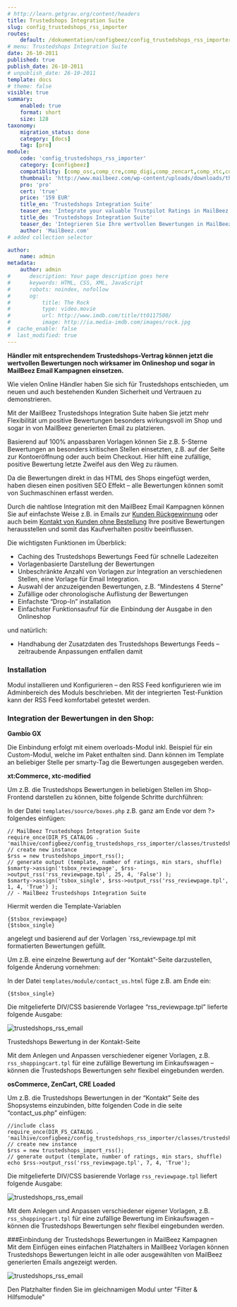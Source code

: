```yaml
---
# http://learn.getgrav.org/content/headers
title: Trustedshops Integration Suite
slug: config_trustedshops_rss_importer
routes:
    default: /dokumentation/configbeez/config_trustedshops_rss_importer
# menu: Trustedshops Integration Suite
date: 26-10-2011
published: true
publish_date: 26-10-2011
# unpublish_date: 26-10-2011
template: docs
# theme: false
visible: true
summary:
    enabled: true
    format: short
    size: 128
taxonomy:
    migration_status: done
    category: [docs]
    tag: [pro]
module:
    code: 'config_trustedshops_rss_importer'
    category: [configbeez]
    compatiblity: [comp_osc,comp_cre,comp_digi,comp_zencart,comp_xtc,comp_gambio]
    thumbnail: 'http://www.mailbeez.com/wp-content/uploads/downloads/thumbnails/2011/10/icon_328.png'
    pro: 'pro'
    cert: 'true'
    price: '159 EUR'
    title_en: 'Trustedshops Integration Suite'
    teaser_en: 'Integrate your valuable Trustpilot Ratings in MailBeez Campaigs and your Storefront (SEO)'
    title_de: 'Trustedshops Integration Suite'
    teaser_de: 'Integrieren Sie Ihre wertvollen Bewertungen in MailBeez Kampagnen und den Shop (SEO)'
    author: 'MailBeez.com'
# added collection selector

author:
    name: admin
metadata:
    author: admin
#      description: Your page description goes here
#      keywords: HTML, CSS, XML, JavaScript
#      robots: noindex, nofollow
#      og:
#          title: The Rock
#          type: video.movie
#          url: http://www.imdb.com/title/tt0117500/
#          image: http://ia.media-imdb.com/images/rock.jpg
#  cache_enable: false
#  last_modified: true
---
```


**Händler mit entsprechendem Trustedshops-Vertrag können jetzt die wertvollen Bewertungen noch wirksamer im Onlineshop und sogar in MailBeez Email Kampagnen einsetzen.**

Wie vielen Online Händler haben Sie sich für Trustedshops entschieden, um neuen und auch bestehenden Kunden Sicherheit und Vertrauen zu demonstrieren.

Mit der MailBeez Trustedshops Integration Suite haben Sie jetzt mehr Flexibilität um positive Bewertungen besonders wirkungsvoll im Shop und sogar in von MailBeez generierten Email zu platzieren.

Basierend auf 100% anpassbaren Vorlagen können Sie z.B. 5-Sterne Bewertungen an besonders kritischen Stellen einsetzten, z.B. auf der Seite zur Kontoeröffnung oder auch beim Checkout. Hier hilft eine zufällige, positive Bewertung letzte Zweifel aus den Weg zu räumen.

Da die Bewertungen direkt in das HTML des Shops eingefügt werden, haben diesen einen positiven SEO Effekt – alle Bewertungen können somit von Suchmaschinen erfasst werden.

Durch die nahtlose Integration mit den MailBeez Email Kampagnen können Sie auf einfachste Weise z.B. in Emails zur [Kunden Rückgewinnung](/dokumentation/mailbeez/winback_advanced/ "Winback Advanced") oder auch beim [Kontakt von Kunden ohne Bestellung](/dokumentation/mailbeez/nopurchase_advanced/ "No Purchase Advanced") Ihre positive Bewertungen herausstellen und somit das Kaufverhalten positiv beeinflussen.

Die wichtigsten Funktionen im Überblick:
- Caching des Trustedshops Bewertungs Feed für schnelle Ladezeiten
- Vorlagenbasierte Darstellung der Bewertungen
- Unbeschränkte Anzahl von Vorlagen zur Integration an verschiedenen Stellen, eine Vorlage für Email Integration.
- Auswahl der anzuzeigenden Bewertungen, z.B. “Mindestens 4 Sterne”
- Zufällige oder chronologische Auflistung der Bewertungen
- Einfachste “Drop-In” installation
- Einfachster Funktionsaufruf für die Einbindung der Ausgabe in den Onlineshop

und natürlich:

- Handhabung der Zusatzdaten des Trustedshops Bewertungs Feeds – zeitraubende Anpassungen entfallen damit

### Installation

Modul installieren und Konfigurieren – den RSS Feed konfigurieren wie im Adminbereich des Moduls beschrieben. 
  Mit der integrierten Test-Funktion kann der RSS Feed komfortabel getestet werden.

### Integration der Bewertungen in den Shop:


**Gambio GX**

Die Einbindung erfolgt mit einem overloads-Modul inkl. Beispiel für ein Custom-Modul, welche im Paket enthalten sind. 
  Dann können im Template an beliebiger Stelle per smarty-Tag die Bewertungen ausgegeben werden.


**xt:Commerce, xtc-modified**

Um z.B. die Trustedshops Bewertungen in beliebigen Stellen im Shop-Frontend darstellen zu können, bitte folgende Schritte durchführen:

In der Datei `templates/source/boxes.php` z.B. ganz am Ende vor dem ?> folgendes einfügen:

```
// MailBeez Trustedshops Integration Suite
require_once(DIR_FS_CATALOG . 'mailhive/configbeez/config_trustedshops_rss_importer/classes/trustedshops_import_rss.php');
// create new instance
$rss = new trustedshops_import_rss();
// generate output (template, number of ratings, min stars, shuffle)
$smarty->assign('tsbox_reviewpage', $rss->output_rss('rss_reviewpage.tpl', 25, 4, 'False') );
$smarty->assign('tsbox_single', $rss->output_rss('rss_reviewpage.tpl', 1, 4, 'True') );
// - MailBeez Trustedshops Integration Suite

```

Hiermit werden die Template-Variablen

```
{$tsbox_reviewpage}
{$tsbox_single}
```

angelegt und basierend auf der Vorlagen `rss_reviewpage.tpl mit formatierten Bewertungen gefüllt.

Um z.B. eine einzelne Bewertung auf der “Kontakt”-Seite darzustellen, folgende Änderung vornehmen:

In der Datei `templates/module/contact_us.html` füge z.B. am Ende ein:

```
{$tsbox_single}
```


Die mitgelieferte DIV/CSS basierende Vorlagee “rss\_reviewpage.tpl” lieferte folgende Ausgabe:

![](Screen_trustedshops_rss_contact_us_gbo.png "trustedshops_rss_email")

Trustedshops Bewertung in der Kontakt-Seite

Mit dem Anlegen und Anpassen verschiedener eigener Vorlagen, z.B. `rss_shoppingcart.tpl` für eine zufällige Bewertung im Einkaufswagen – können die Trustedshops Bewertungen sehr flexibel eingebunden werden.



**osCommerce, ZenCart, CRE Loaded**

Um z.B. die Trustedshops Bewertungen in der “Kontakt” Seite des Shopsystems einzubinden, bitte folgenden Code in die seite “contact\_us.php” einfügen:

```
//include class
require_once(DIR_FS_CATALOG . 'mailhive/configbeez/config_trustedshops_rss_importer/classes/trustedshops_import_rss.php');
// create new instance
$rss = new trustedshops_import_rss();
// generate output (template, number of ratings, min stars, shuffle)
echo $rss->output_rss('rss_reviewpage.tpl', 7, 4, 'True');
```

Die mitgelieferte DIV/CSS basierende Vorlage `rss_reviewpage.tpl` liefert folgende Ausgabe:

![](Screen_trustedshops_rss_contact_us_gbo.png "trustedshops_rss_email")
 

Mit dem Anlegen und Anpassen verschiedener eigener Vorlagen, z.B. `rss_shoppingcart.tpl` für eine zufällige Bewertung im Einkaufswagen – können die Trustedshops Bewertungen sehr flexibel eingebunden werden.

###Einbindung der Trustedshops Bewertungen in MailBeez Kampagnen  
 Mit dem Einfügen eines einfachen Platzhalters in MailBeez Vorlagen können Trustedshops Bewertungen leicht in alle oder ausgewählten von MailBeez generierten Emails angezeigt werden.

![](Screen_trustedshops_rss_email.png "trustedshops_rss_email")

Den Platzhalter finden Sie im gleichnamigen Modul unter "Filter & Hilfsmodule"